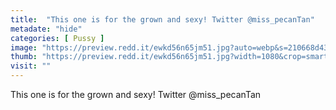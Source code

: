 ```yaml
---
title:  "This one is for the grown and sexy! Twitter @miss_pecanTan"
metadate: "hide"
categories: [ Pussy ]
image: "https://preview.redd.it/ewkd56n65jm51.jpg?auto=webp&s=210668d43cdda9e6c83a5e04066ca927c1b96929"
thumb: "https://preview.redd.it/ewkd56n65jm51.jpg?width=1080&crop=smart&auto=webp&s=c8b4bf57569cbdc9dc2d69d7dcde099a99b14d66"
visit: ""
---
```

This one is for the grown and sexy! Twitter @miss_pecanTan
